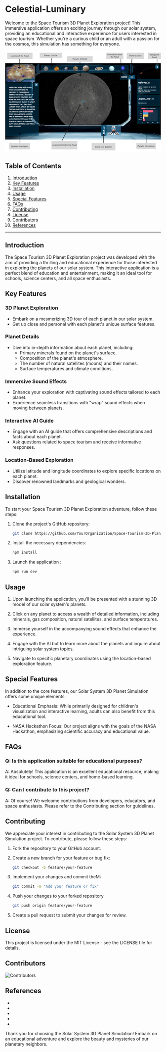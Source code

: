 # Celestial-Luminary

Welcome to the Space Tourism 3D Planet Exploration project! This immersive application offers an exciting journey through our solar system, providing an educational and interactive experience for users interested in space tourism. Whether you're a curious child or an adult with a passion for the cosmos, this simulation has something for everyone.

![Space Tourism](/assets/UI_description.png)

## Table of Contents
1. [Introduction](#introduction)
2. [Key Features](#key-features)
3. [Installation](#installation)
4. [Usage](#Usage)
5. [Special Features](#special-features)
6. [FAQs](#faqs)
7. [Contributing](#contributing)
8. [License](#license)
9. [Contributors](#contributors)
10. [References](#references)

---

## Introduction

The Space Tourism 3D Planet Exploration project was developed with the aim of providing a thrilling and educational experience for those interested in exploring the planets of our solar system. This interactive application is a perfect blend of education and entertainment, making it an ideal tool for schools, science centers, and all space enthusiasts.

## Key Features

### 3D Planet Exploration
- Embark on a mesmerizing 3D tour of each planet in our solar system.
- Get up close and personal with each planet's unique surface features.

### Planet Details
- Dive into in-depth information about each planet, including:
  - Primary minerals found on the planet's surface.
  - Composition of the planet's atmosphere.
  - The number of natural satellites (moons) and their names.
  - Surface temperatures and climate conditions.

### Immersive Sound Effects
- Enhance your exploration with captivating sound effects tailored to each planet.
- Experience seamless transitions with "wrap" sound effects when moving between planets.

### Interactive AI Guide
- Engage with an AI guide that offers comprehensive descriptions and facts about each planet.
- Ask questions related to space tourism and receive informative responses.

### Location-Based Exploration
- Utilize latitude and longitude coordinates to explore specific locations on each planet.
- Discover renowned landmarks and geological wonders.

## Installation

To start your Space Tourism 3D Planet Exploration adventure, follow these steps:

1. Clone the project's GitHub repository:

   ```bash
   git clone https://github.com/YourOrganization/Space-Tourism-3D-Planets.git

2. Install the necessary dependencies:

    ```bash
    npm install

3. Launch the application : 

    ```bash
    npm run dev


## Usage

1. Upon launching the application, you'll be presented with a stunning 3D model of our solar system's planets.

2. Click on any planet to access a wealth of detailed information, including minerals, gas composition, natural satellites, and surface temperatures.

3. Immerse yourself in the accompanying sound effects that enhance the experience.

4. Engage with the AI bot to learn more about the planets and inquire about intriguing solar system topics.

5. Navigate to specific planetary coordinates using the location-based exploration feature.


## Special Features

In addition to the core features, our Solar System 3D Planet Simulation offers some unique elements:

+ Educational Emphasis: While primarily designed for children's visualization and interactive learning, adults can also benefit from this educational tool.

+ NASA Hackathon Focus: Our project aligns with the goals of the NASA Hackathon, emphasizing scientific accuracy and educational value.


## FAQs

### Q: Is this application suitable for educational purposes?
A: Absolutely! This application is an excellent educational resource, making it ideal for schools, science centers, and home-based learning.

### Q: Can I contribute to this project?
A: Of course! We welcome contributions from developers, educators, and space enthusiasts. Please refer to the Contributing section for guidelines.


## Contributing

We appreciate your interest in contributing to the Solar System 3D Planet Simulation project. To contribute, please follow these steps:

1. Fork the repository to your GitHub account.

2. Create a new branch for your feature or bug fix:
    ```bash
    git checkout -b feature/your-feature

3. Implement your changes and commit theM:
    ```bash
    git commit -m "Add your feature or fix"

4. Push your changes to your forked repository
    ```bash 
    git push origin feature/your-feature

5. Create a pull request to submit your changes for review.


## License

This project is licensed under the MIT License - see the LICENSE file for details.

## Contributors
![Contributors](./collaborators.jpg)

## References
+ 
+
+
+
+



Thank you for choosing the Solar System 3D Planet Simulation! Embark on an educational adventure and explore the beauty and mysteries of our planetary neighbors.


